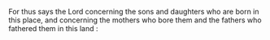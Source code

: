 For thus says the Lord concerning the sons and daughters who are born in this place, and concerning the mothers who bore them and the fathers who fathered them in this land :
